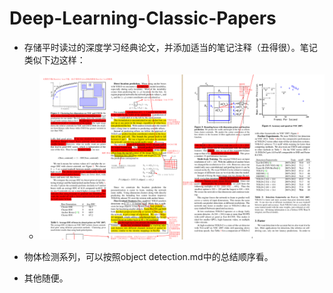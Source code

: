 # Deep-Learning-Classic-Papers
- 存储平时读过的深度学习经典论文，并添加适当的笔记注释（丑得很）。笔记类似下边这样：
	- ![笔记样例.png](https://github.com/CHENHUI-X/Deep-Learning-Classic-Papers/blob/master/img/%E7%AC%94%E8%AE%B0%E6%88%AA%E5%9B%BE.png)


- 物体检测系列，可以按照object detection.md中的总结顺序看。
- 其他随便。
